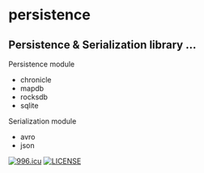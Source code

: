 # persistence
## Persistence & Serialization library ...

Persistence module
- chronicle
- mapdb
- rocksdb
- sqlite

Serialization module
- avro
- json

[![996.icu](https://img.shields.io/badge/link-996.icu-red.svg)](https://996.icu)
[![LICENSE](https://img.shields.io/badge/license-Anti%20996-blue.svg)](https://github.com/996icu/996.ICU/blob/master/LICENSE)
